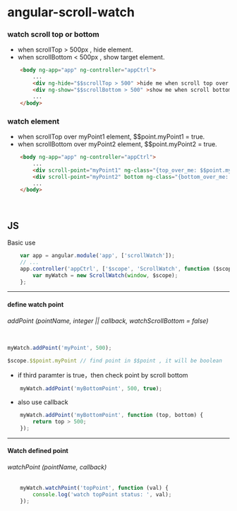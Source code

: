 angular-scroll-watch
===================================

### watch scroll top or bottom

* when scrollTop > 500px , hide element.
* when scrollBottom < 500px , show target element.

```html
    <body ng-app="app" ng-controller="appCtrl">
        ...
        <div ng-hide="$$scrollTop > 500" >hide me when scroll top over 500px</div>
        <div ng-show="$$scrollBottom > 500" >show me when scroll bottom over 500px</div>
        ...
    </body>
```

### watch element

* when scrollTop over myPoint1 element, $$point.myPoint1 = true.
* when scrollBottom over myPoint2 element, $$point.myPoint2 = true.

```html
    <body ng-app="app" ng-controller="appCtrl">
        ...
        <div scroll-point="myPoint1" ng-class="{top_over_me: $$point.myPoint1}"></div>
        <div scroll-point="myPoint2" bottom ng-class="{bottom_over_me: $$point.myPoint2}"></div>
        ...
    </body>
```

<br/>

## JS

Basic use

```js
    var app = angular.module('app', ['scrollWatch']);
    // ...
    app.controller('appCtrl', ['$scope', 'ScrollWatch', function ($scope, ScrollWatch) {
        var myWatch = new ScrollWatch(window, $scope);
    };
```

- - -

#### define watch point

###### addPoint (pointName, integer || callback, watchScrollBottom = false)
```js

myWatch.addPoint('myPoint', 500);

$scope.$$point.myPoint // find point in $$point , it will be boolean

```

* if third paramter is true，then check point by scroll bottom

```js
    myWatch.addPoint('myBottomPoint', 500, true);
```

* also use callback

```js
    myWatch.addPoint('myBottomPoint', function (top, bottom) {
        return top > 500;
    });
```

- - -

#### Watch defined point

###### watchPoint (pointName, callback)
```js
    myWatch.watchPoint('topPoint', function (val) {
        console.log('watch topPoint status: ', val);
    });
```

